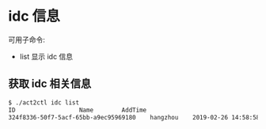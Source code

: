 # idc 信息

可用子命令:

- list 显示 idc 信息


## 获取 idc 相关信息


```bash
$ ./act2ctl idc list
ID					Name		AddTime
324f8336-50f7-5acf-65bb-a9ec95969180	hangzhou	2019-02-26 14:58:58 +0800 CST
```

